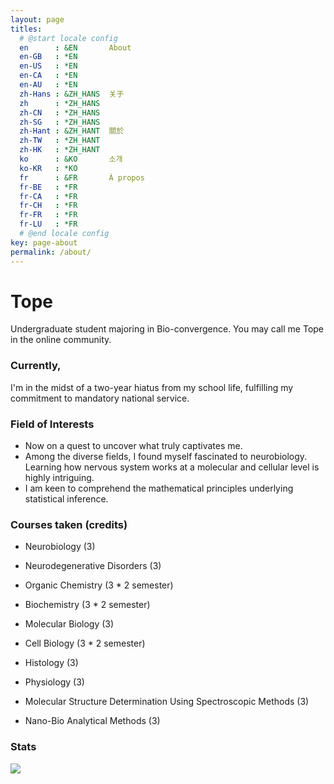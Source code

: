 ```yaml
---
layout: page
titles:
  # @start locale config
  en      : &EN       About
  en-GB   : *EN
  en-US   : *EN
  en-CA   : *EN
  en-AU   : *EN
  zh-Hans : &ZH_HANS  关于
  zh      : *ZH_HANS
  zh-CN   : *ZH_HANS
  zh-SG   : *ZH_HANS
  zh-Hant : &ZH_HANT  關於
  zh-TW   : *ZH_HANT
  zh-HK   : *ZH_HANT
  ko      : &KO       소개
  ko-KR   : *KO
  fr      : &FR       À propos
  fr-BE   : *FR
  fr-CA   : *FR
  fr-CH   : *FR
  fr-FR   : *FR
  fr-LU   : *FR
  # @end locale config
key: page-about
permalink: /about/
---
```

# Tope

Undergraduate student majoring in Bio-convergence. 
You may call me Tope in the online community.
<br>

### Currently,
I'm in the midst of a two-year hiatus from my school life, fulfilling my commitment to mandatory national service. 

### Field of Interests
- Now on a quest to uncover what truly captivates me. 
- Among the diverse fields, I found myself fascinated to neurobiology. Learning how nervous system works at a molecular and cellular level is highly intriguing.
- I am keen to comprehend the mathematical principles underlying statistical inference.


### Courses taken (credits)
- Neurobiology (3)
- Neurodegenerative Disorders (3)

- Organic Chemistry (3 * 2 semester)
- Biochemistry (3 * 2 semester)
- Molecular Biology (3)
- Cell Biology (3 * 2 semester)
- Histology (3)
- Physiology (3)
- Molecular Structure Determination Using Spectroscopic Methods (3)
- Nano-Bio Analytical Methods (3)


### Stats
<p>
    <img src="https://github-readme-stats.vercel.app/api/top-langs/?username=gaba-tope&layout=compact&bg_color=30,1565C0,b92b27&title_color=fff&text_color=fff&exclude_repo=gaba-tope.github.io&hide=html,css,javascript">
</p>
